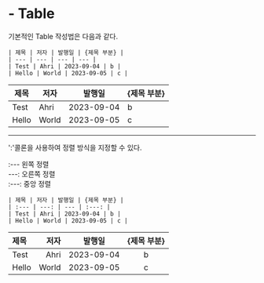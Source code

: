 # - Table

기본적인 Table 작성법은 다음과 같다.

```
| 제목 | 저자 | 발행일 | {제목 부분} |
| --- | --- | --- | --- |
| Test | Ahri | 2023-09-04 | b |
| Hello | World | 2023-09-05 | c |
```

| 제목 | 저자 | 발행일 | {제목 부분} |
| --- | --- | --- | --- |
| Test | Ahri | 2023-09-04 | b |
| Hello | World | 2023-09-05 | c |

-  -  -

':'콜론을 사용하여 정렬 방식을 지정할 수 있다.    
   
:---   왼쪽 정렬   
---:   오른쪽 정렬   
:---:  중앙 정렬

```
| 제목 | 저자 | 발행일 | {제목 부분} |
| :--- | ---: | --- | :---: |
| Test | Ahri | 2023-09-04 | b |
| Hello | World | 2023-09-05 | c |
```

| 제목 | 저자 | 발행일 | {제목 부분} |
| :--- | ---: | --- | :---: |
| Test | Ahri | 2023-09-04 | b |
| Hello | World | 2023-09-05 | c |
